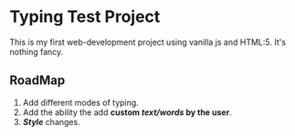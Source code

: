 # Typing Test Project

This is my first web-development project using vanilla js and HTML:5. It's nothing fancy.

## RoadMap

1. Add different modes of typing.
2. Add the ability the add **custom _text/words_ by the user**.
3. **_Style_** changes.
